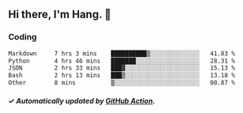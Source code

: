## Hi there, I'm Hang. 👋

### Coding

<!--START_SECTION:waka-->

```txt
Markdown     7 hrs 3 mins    ██████████▒░░░░░░░░░░░░░░   41.83 %
Python       4 hrs 46 mins   ███████░░░░░░░░░░░░░░░░░░   28.31 %
JSON         2 hrs 33 mins   ███▓░░░░░░░░░░░░░░░░░░░░░   15.13 %
Bash         2 hrs 13 mins   ███▒░░░░░░░░░░░░░░░░░░░░░   13.18 %
Other        8 mins          ▒░░░░░░░░░░░░░░░░░░░░░░░░   00.87 %
```

<!--END_SECTION:waka-->

##### ✓ Automatically updated by [GitHub Action](https://github.com/huhuhang/huhuhang/actions).
